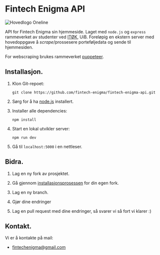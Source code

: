 ﻿# Fintech Enigma API

![Hovedlogo Oneline](https://raw.githubusercontent.com/fintech-enigma/fintech-enigma-web/main/docs/graphics/OneLinerDark.svg)

API for Fintech Enigma sin hjemmeside. Laget med `node.js` og `express` rammeverket av studenter ved [ITØK](https://www.uib.no/studier/MASV-IT%C3%98K), UiB. Foreløpig en ekstern server med hovedoppgave å _scrape_/prossesere porteføljedata og sende til hjemmesiden. 

For webscraping brukes rammeverket [puppeteer](https://www.npmjs.com/package/puppeteer). 



## Installasjon.

1. Klon Git-repoet:

    ````
    git clone https://github.com/fintech-enigma/fintech-enigma-api.git
    ````

2. Sørg for å ha [node.js](https://nodejs.org/en/) installert. 

3. Installer alle dependencies:

    ````
    npm install
    ````

4. Start en lokal utvikler server:

    ````
    npm run dev
    ````

5. Gå til `localhost:5000` i en nettleser.

## Bidra. 

1. Lag en ny fork av prosjektet.

2. Gå gjennom [installasjonsprosessen](#installasjon) for din egen fork.

3. Lag en ny branch.

4. Gjør dine endringer

5. Lag en pull request med dine endringer, så svarer vi så fort vi klarer :)

## Kontakt. 

Vi er å kontakte på mail:

- [fintechenigma@gmail.com](mailto:fintechenigma@gmail.com)
